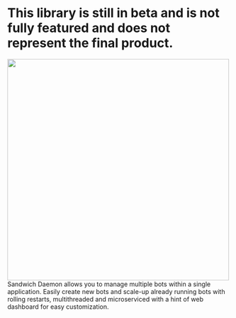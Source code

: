 # This library is still in beta and is not fully featured and does not represent the final product.

<img src="https://raw.githubusercontent.com/TheRockettek/Sandwich-Daemon/next/assets/icon.svg" width="500"/>
Sandwich Daemon allows you to manage multiple bots within a single application. Easily create new bots and scale-up already running bots with rolling restarts, multithreaded and microserviced with a hint of web dashboard for easy customization.

